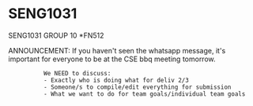 SENG1031
========

SENG1031 GROUP 10 *FN512

ANNOUNCEMENT: If you haven't seen the whatsapp message, it's important for everyone to be at the CSE bbq
              meeting tomorrow. 
              
              We NEED to discuss:
              - Exactly who is doing what for deliv 2/3
              - Someone/s to compile/edit everything for submission
              - What we want to do for team goals/individual team goals
